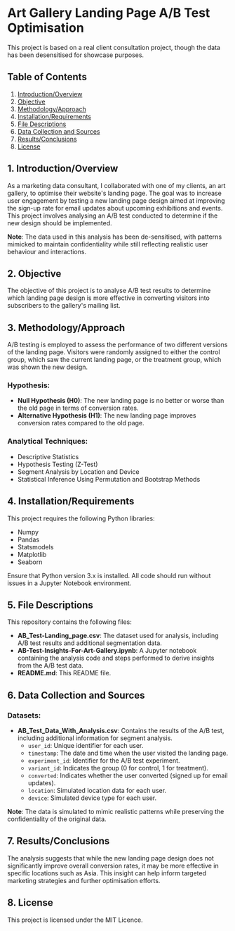 # Art Gallery Landing Page A/B Test Optimisation
This project is based on a real client consultation project, though the data has been desensitised for showcase purposes.
## Table of Contents
1. [Introduction/Overview](#introductionoverview)
2. [Objective](#objective)
3. [Methodology/Approach](#methodologyapproach)
4. [Installation/Requirements](#installationrequirements)
5. [File Descriptions](#file-descriptions)
6. [Data Collection and Sources](#data-collection-and-sources)
7. [Results/Conclusions](#resultsconclusions)
8. [License](#license)

## 1. Introduction/Overview
As a marketing data consultant, I collaborated with one of my clients, an art gallery, to optimise their website's landing page. The goal was to increase user engagement by testing a new landing page design aimed at improving the sign-up rate for email updates about upcoming exhibitions and events. This project involves analysing an A/B test conducted to determine if the new design should be implemented.

**Note**: The data used in this analysis has been de-sensitised, with patterns mimicked to maintain confidentiality while still reflecting realistic user behaviour and interactions.

## 2. Objective
The objective of this project is to analyse A/B test results to determine which landing page design is more effective in converting visitors into subscribers to the gallery's mailing list.

## 3. Methodology/Approach
A/B testing is employed to assess the performance of two different versions of the landing page. Visitors were randomly assigned to either the control group, which saw the current landing page, or the treatment group, which was shown the new design.

### Hypothesis:
- **Null Hypothesis (H0)**: The new landing page is no better or worse than the old page in terms of conversion rates.
- **Alternative Hypothesis (H1)**: The new landing page improves conversion rates compared to the old page.

### Analytical Techniques:
- Descriptive Statistics
- Hypothesis Testing (Z-Test)
- Segment Analysis by Location and Device
- Statistical Inference Using Permutation and Bootstrap Methods

## 4. Installation/Requirements
This project requires the following Python libraries:

- Numpy
- Pandas
- Statsmodels
- Matplotlib
- Seaborn

Ensure that Python version 3.x is installed. All code should run without issues in a Jupyter Notebook environment.

## 5. File Descriptions
This repository contains the following files:

- **AB_Test-Landing_page.csv**: The dataset used for analysis, including A/B test results and additional segmentation data.
- **AB-Test-Insights-For-Art-Gallery.ipynb**: A Jupyter notebook containing the analysis code and steps performed to derive insights from the A/B test data.
- **README.md**: This README file.

## 6. Data Collection and Sources
### Datasets:
- **AB_Test_Data_With_Analysis.csv**: Contains the results of the A/B test, including additional information for segment analysis.
  - `user_id`: Unique identifier for each user.
  - `timestamp`: The date and time when the user visited the landing page.
  - `experiment_id`: Identifier for the A/B test experiment.
  - `variant_id`: Indicates the group (0 for control, 1 for treatment).
  - `converted`: Indicates whether the user converted (signed up for email updates).
  - `location`: Simulated location data for each user.
  - `device`: Simulated device type for each user.


**Note**: The data is simulated to mimic realistic patterns while preserving the confidentiality of the original data.

## 7. Results/Conclusions
The analysis suggests that while the new landing page design does not significantly improve overall conversion rates, it may be more effective in specific locations such as Asia. This insight can help inform targeted marketing strategies and further optimisation efforts.

## 8. License
This project is licensed under the MIT Licence.

